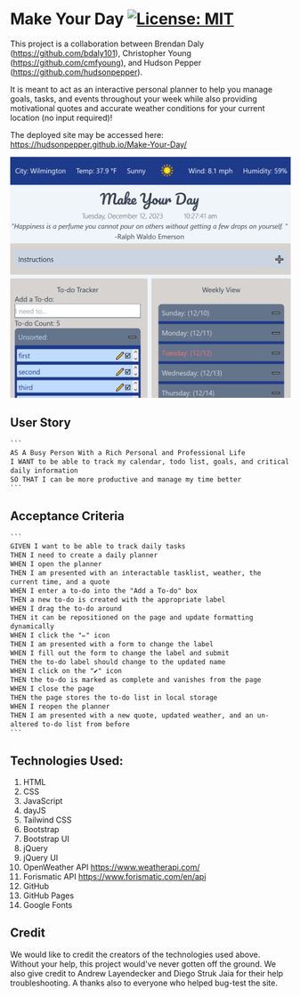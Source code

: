 # Make Your Day [![License: MIT](https://img.shields.io/badge/License-MIT-yellow.svg)](https://opensource.org/licenses/MIT)

This project is a collaboration between Brendan Daly (https://github.com/bdaly101), Christopher Young (https://github.com/cmfyoung), and Hudson Pepper (https://github.com/hudsonpepper).

It is meant to act as an interactive personal planner to help you manage goals, tasks, and events throughout your week while also providing motivational quotes and accurate weather conditions for your current location (no input required)!


The deployed site may be accessed here:
https://hudsonpepper.github.io/Make-Your-Day/

![Screenshot of Deployed Site](./assets/images/Example-Screenshot(Make-Your-Day)v2.png "Screenshot")
<!-- ToDo Add Photo and Link to Deployment -->
## User Story
	```
	AS A Busy Person With a Rich Personal and Professional Life
	I WANT to be able to track my calendar, todo list, goals, and critical daily information
	SO THAT I can be more productive and manage my time better
	```
## Acceptance Criteria
	```
	GIVEN I want to be able to track daily tasks
	THEN I need to create a daily planner 
	WHEN I open the planner 
	THEN I am presented with an interactable tasklist, weather, the current time, and a quote
	WHEN I enter a to-do into the "Add a To-do" box 
	THEN a new to-do is created with the appropriate label
	WHEN I drag the to-do around 
	THEN it can be repositioned on the page and update formatting dynamically
	WHEN I click the "✏️" icon
	THEN I am presented with a form to change the label
	WHEN I fill out the form to change the label and submit
	THEN the to-do label should change to the updated name
	WHEN I click on the "✔" icon
	THEN the to-do is marked as complete and vanishes from the page
	WHEN I close the page
	THEN the page stores the to-do list in local storage
	WHEN I reopen the planner
	THEN I am presented with a new quote, updated weather, and an un-altered to-do list from before
	```
## Technologies Used:

1. HTML
2. CSS
3. JavaScript
4. dayJS
5. Tailwind CSS
6. Bootstrap
7. Bootstrap UI
8. jQuery
9. jQuery UI
10. OpenWeather API https://www.weatherapi.com/
11. Forismatic API https://www.forismatic.com/en/api
12. GitHub
13. GitHub Pages
14. Google Fonts

## Credit

We would like to credit the creators of the technologies used above. Without your help, this project would've never gotten off the ground.
We also give credit to Andrew Layendecker and Diego Struk Jaia for their help troubleshooting.
A thanks also to everyone who helped bug-test the site. 
